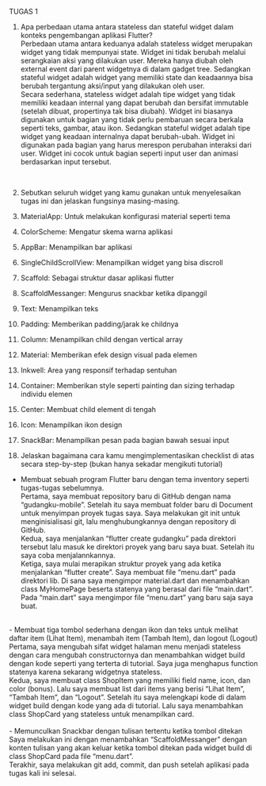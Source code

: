 TUGAS 1

1. Apa perbedaan utama antara stateless dan stateful widget dalam konteks pengembangan aplikasi Flutter? <br />
Perbedaan utama antara keduanya adalah stateless widget merupakan widget yang tidak mempunyai state. Widget ini tidak berubah melalui serangkaian aksi yang dilakukan user. Mereka hanya diubah oleh external event dari parent widgetnya di dalam gadget tree. Sedangkan stateful widget adalah widget yang memiliki state dan keadaannya bisa berubah tergantung aksi/input yang dilakukan oleh user. <br />
Secara sederhana, stateless widget adalah tipe widget yang tidak memiliki keadaan internal yang dapat berubah dan bersifat immutable (setelah dibuat, propertinya tak bisa diubah). Widget ini biasanya digunakan untuk bagian yang tidak perlu pembaruan secara berkala seperti teks, gambar, atau ikon. Sedangkan stateful widget adalah tipe widget yang keadaan internalnya dapat berubah-ubah. Widget ini digunakan pada bagian yang harus merespon perubahan interaksi dari user. Widget ini cocok untuk bagian seperti input user dan animasi berdasarkan input tersebut. <br />
<br />

2. Sebutkan seluruh widget yang kamu gunakan untuk menyelesaikan tugas ini dan jelaskan fungsinya masing-masing. <br />
1. MaterialApp: Untuk melakukan konfigurasi material seperti tema <br />
2. ColorScheme: Mengatur skema warna aplikasi <br />
3. AppBar: Menampilkan bar aplikasi <br />
4. SingleChildScrollView: Menampilkan widget yang bisa discroll <br />
5. Scaffold: Sebagai struktur dasar aplikasi flutter <br />
6. ScaffoldMessanger: Mengurus snackbar ketika dipanggil <br />
7. Text: Menampilkan teks <br />
8. Padding: Memberikan padding/jarak ke childnya <br />
9. Column: Menampilkan child dengan vertical array <br />
10. Material: Memberikan efek design visual pada elemen <br />
11.	Inkwell: Area yang responsif terhadap sentuhan <br />
12.	Container: Memberikan style seperti painting dan sizing terhadap individu elemen <br />
13.	Center: Membuat child element di tengah <br />
14.	Icon: Menampilkan ikon design <br />
15.	SnackBar: Menampilkan pesan pada bagian bawah sesuai input <br />

3. Jelaskan bagaimana cara kamu mengimplementasikan checklist di atas secara step-by-step (bukan hanya sekadar mengikuti tutorial) <br />
-	Membuat sebuah program Flutter baru dengan tema inventory seperti tugas-tugas sebelumnya. <br />
Pertama, saya membuat repository baru di GitHub dengan nama “gudangku-mobile”. Setelah itu saya membuat folder baru di Document untuk menyimpan proyek tugas saya.  Saya melakukan git init untuk menginisialisasi git, lalu menghubungkannya dengan repository di GitHub. <br />
Kedua, saya menjalankan “flutter create gudangku” pada direktori tersebut lalu masuk ke direktori proyek yang baru saya buat. Setelah itu saya coba menjalannkannya. <br />
Ketiga, saya mulai merapikan struktur proyek yang ada ketika menjalankan “flutter create”. Saya membuat file “menu.dart” pada direktori lib. Di sana saya mengimpor material.dart dan menambahkan class MyHomePage beserta statenya yang berasal dari file “main.dart”. Pada “main.dart” saya mengimpor file “menu.dart” yang baru saja saya buat. <br />
<br />
-	Membuat tiga tombol sederhana dengan ikon dan teks untuk melihat daftar item (Lihat Item), menambah item (Tambah Item), dan logout (Logout) <br />
Pertama, saya mengubah sifat widget halaman menu menjadi stateless dengan cara mengubah constructornya dan menambahkan widget build dengan kode seperti yang terterta di tutorial. Saya juga menghapus function statenya karena sekarang widgetnya stateless. <br />
Kedua, saya membuat class ShopItem yang memiliki field name, icon, dan color (bonus). Lalu saya membuat list dari items yang berisi “Lihat Item”, “Tambah Item”, dan “Logout”. Setelah itu saya melengkapi kode di dalam widget build dengan kode yang ada di tutorial. Lalu saya menambahkan class ShopCard yang stateless untuk menampilkan card. <br />
<br />
-	Memunculkan Snackbar dengan tulisan tertentu ketika tombol ditekan<br />
Saya melakukan ini dengan menambahkan “ScaffoldMessanger” dengan konten tulisan yang akan keluar ketika tombol ditekan pada widget build di class ShopCard pada file “menu.dart”. <br />
Terakhir, saya melakukan git add, commit, dan push setelah aplikasi pada tugas kali ini selesai. <br />
